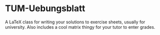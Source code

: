TUM-Uebungsblatt
================

A LaTeX class for writing your solutions to exercise sheets, usually for
university. Also includes a cool matrix thingy for your tutor to enter grades.
